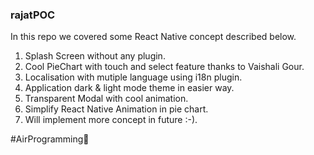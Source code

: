 ### rajatPOC
In this repo we covered some React Native concept described below.
  1) Splash Screen without any plugin. 
  2) Cool PieChart with touch and select feature thanks to Vaishali Gour. 
  3) Localisation with mutiple language using i18n plugin. 
  4) Application dark &amp; light mode theme in easier way. 
  5) Transparent Modal with cool animation. 
  6) Simplify React Native Animation in pie chart.
  7) Will implement more concept in future :-).

  #AirProgramming🚩
